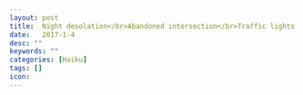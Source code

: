 ```yaml
---
layout: post
title:  Night desolation</br>Abandoned intersection</br>Traffic lights blinking
date:   2017-1-4
desc: ""
keywords: ""
categories: [Haiku]
tags: []
icon:
---
```

